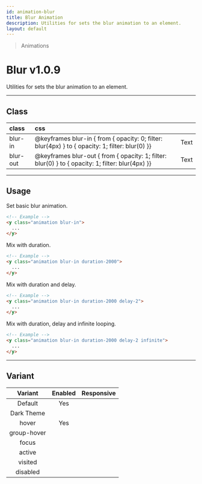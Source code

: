 ```yaml
---
id: animation-blur
title: Blur Animation
description: Utilities for sets the blur animation to an element.
layout: default
---
```


> Animations

# Blur <span class="ml-1 px-2 py-1 text-sm text-gray-600 dark:text-charcoal-100 bg-gray-300 dark:bg-gray-600">v1.0.9</span>

Utilities for sets the blur animation to an element.

---

## Class

| <span class="px-3 py-1 text-white dark:text-charcoal-100 bg-charcoal-100 dark:bg-gray-600 rounded-full">class</span> | <span class="px-3 py-1 text-white dark:text-charcoal-100 bg-charcoal-100 dark:bg-gray-600 rounded-full">css</span> | |
|:--|:--|:-:|
| blur-in | @keyframes blur-in { from { opacity: 0; filter: blur(4px) } to { opacity: 1; filter: blur(0) }} | <y class="text-lg animation blur-in duration-4000 delay-2 infinite">Text</y> |
| blur-out | @keyframes blur-out { from { opacity: 1; filter: blur(0) } to { opacity: 1; filter: blur(4px) }} | <y class="text-lg animation blur-out duration-4000 delay-2 infinite">Text</y> |

---

## Usage

Set basic blur animation.

```html
<!-- Example -->
<y class="animation blur-in">
  ...
</y>
```

Mix with duration.

```html
<!-- Example -->
<y class="animation blur-in duration-2000">
  ...
</y>
```

Mix with duration and delay.

```html
<!-- Example -->
<y class="animation blur-in duration-2000 delay-2">
  ...
</y>
```

Mix with duration, delay and infinite looping.

```html
<!-- Example -->
<y class="animation blur-in duration-2000 delay-2 infinite">
  ...
</y>
```

---

## Variant

| <span class="font-semibold underline">Variant</span> | <span class="font-semibold underline">Enabled</span> | <span class="font-semibold underline">Responsive</span> |
|:-:|:-:|:-:|
| Default | Yes | |
| Dark Theme | | |
| hover| Yes | |
| group-hover | | |
| focus | | |
| active | | |
| visited | | |
| disabled | | |